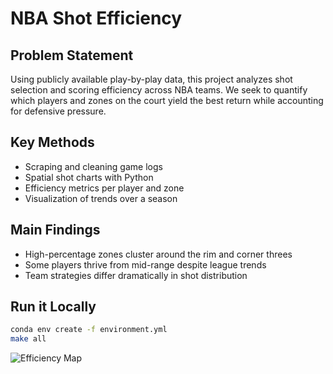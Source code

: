 # NBA Shot Efficiency

## Problem Statement
Using publicly available play-by-play data, this project analyzes shot selection and scoring efficiency across NBA teams. We seek to quantify which players and zones on the court yield the best return while accounting for defensive pressure.

## Key Methods
- Scraping and cleaning game logs
- Spatial shot charts with Python
- Efficiency metrics per player and zone
- Visualization of trends over a season

## Main Findings
- High-percentage zones cluster around the rim and corner threes
- Some players thrive from mid-range despite league trends
- Team strategies differ dramatically in shot distribution

## Run it Locally
```bash
conda env create -f environment.yml
make all
```

![Efficiency Map](results/shot_map.png)
